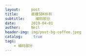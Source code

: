 ```yaml
---
layout:     post
title:      直播SDK朴析
subtitle:	  编码部分
date:       2019-04-01
author:     Neil
header-img: img/post-bg-coffee.jpeg
catalog: 	 true
tags:
    - 编码部分
---
```


